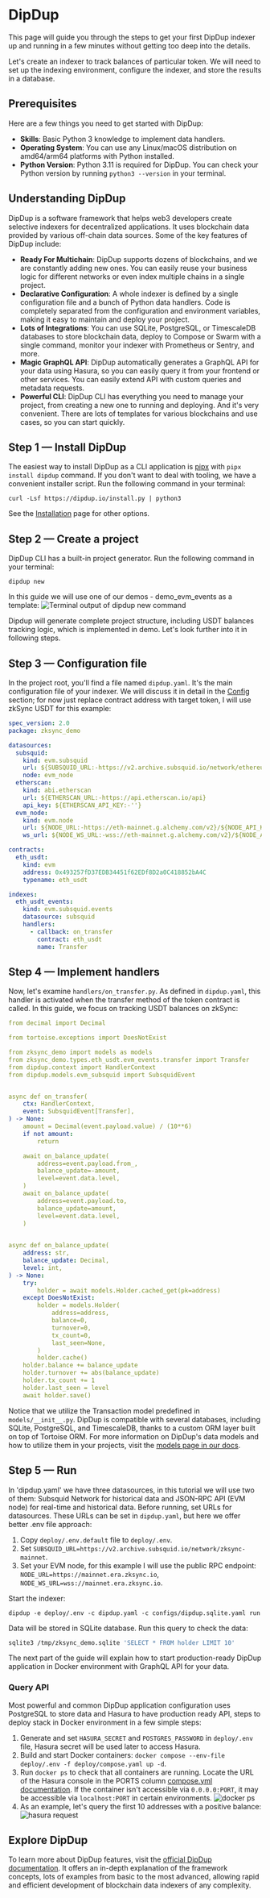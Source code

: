 # DipDup

This page will guide you through the steps to get your first DipDup indexer up and running in a few minutes without getting too deep into the details.

Let's create an indexer to track balances of particular token. We will need to set up the indexing environment, configure the indexer, and store the results in a database.

## Prerequisites

Here are a few things you need to get started with DipDup:

- **Skills**: Basic Python 3 knowledge to implement data handlers.
- **Operating System**: You can use any Linux/macOS distribution on amd64/arm64 platforms with Python installed.
- **Python Version**: Python 3.11 is required for DipDup. You can check your Python version by running `python3 --version` in your terminal.

## Understanding DipDup

DipDup is a software framework that helps web3 developers create selective indexers for decentralized applications. It uses blockchain data provided by various off-chain data sources. Some of the key features of DipDup include:

- **Ready For Multichain**: DipDup supports dozens of blockchains, and we are constantly adding new ones. You can easily reuse your business logic for different networks or even index multiple chains in a single project.
- **Declarative Configuration**: A whole indexer is defined by a single configuration file and a bunch of Python data handlers. Code is completely separated from the configuration and environment variables, making it easy to maintain and deploy your project.
- **Lots of Integrations**: You can use SQLite, PostgreSQL, or TimescaleDB databases to store blockchain data, deploy to Compose or Swarm with a single command, monitor your indexer with Prometheus or Sentry, and more.
- **Magic GraphQL API**: DipDup automatically generates a GraphQL API for your data using Hasura, so you can easily query it from your frontend or other services. You can easily extend API with custom queries and metadata requests.
- **Powerful CLI**: DipDup CLI has everything you need to manage your project, from creating a new one to running and deploying. And it's very convenient. There are lots of templates for various blockchains and use cases, so you can start quickly.

## Step 1 — Install DipDup

The easiest way to install DipDup as a CLI application is [pipx](https://pipx.pypa.io/stable/) with `pipx install dipdup` command. If you don't want to deal with tooling, we have a convenient installer script. Run the following command in your terminal:

```shell [Terminal]
curl -Lsf https://dipdup.io/install.py | python3
```

See the [Installation](https://dipdup.io/docs/installation) page for other options.

## Step 2 — Create a project

DipDup CLI has a built-in project generator. Run the following command in your terminal:

```shell [Terminal]
dipdup new
```

In this guide we will use one of our demos - demo_evm_events as a template:
![Terminal output of `dipdup new` command](zksync_assets/dipdupnew.png)

Dipdup will generate complete project structure, including USDT balances tracking logic, which is implemented in demo. Let's look further into it in following steps.

## Step 3 — Configuration file

In the project root, you'll find a file named `dipdup.yaml`. It's the main configuration file of your indexer. We will discuss it in detail in the [Config](https://dipdup.io/docs/getting-started/config) section; for now just replace contract address with target token, I will use zkSync USDT for this example:

```yaml [dipdup.yaml]
spec_version: 2.0
package: zksync_demo

datasources:
  subsquid:
    kind: evm.subsquid
    url: ${SUBSQUID_URL:-https://v2.archive.subsquid.io/network/ethereum-mainnet}
    node: evm_node
  etherscan:
    kind: abi.etherscan
    url: ${ETHERSCAN_URL:-https://api.etherscan.io/api}
    api_key: ${ETHERSCAN_API_KEY:-''}
  evm_node:
    kind: evm.node
    url: ${NODE_URL:-https://eth-mainnet.g.alchemy.com/v2}/${NODE_API_KEY:-''}
    ws_url: ${NODE_WS_URL:-wss://eth-mainnet.g.alchemy.com/v2}/${NODE_API_KEY:-''}

contracts:
  eth_usdt:
    kind: evm
    address: 0x493257fD37EDB34451f62EDf8D2a0C418852bA4C
    typename: eth_usdt

indexes:
  eth_usdt_events:
    kind: evm.subsquid.events
    datasource: subsquid
    handlers:
      - callback: on_transfer
        contract: eth_usdt
        name: Transfer
```

## Step 4 — Implement handlers

Now, let's examine `handlers/on_transfer.py`. As defined in `dipdup.yaml`, this handler is activated when the transfer method of the token contract is called. In this guide, we focus on tracking USDT balances on zkSync:

```yaml [on_transfer.py]
from decimal import Decimal

from tortoise.exceptions import DoesNotExist

from zksync_demo import models as models
from zksync_demo.types.eth_usdt.evm_events.transfer import Transfer
from dipdup.context import HandlerContext
from dipdup.models.evm_subsquid import SubsquidEvent


async def on_transfer(
    ctx: HandlerContext,
    event: SubsquidEvent[Transfer],
) -> None:
    amount = Decimal(event.payload.value) / (10**6)
    if not amount:
        return

    await on_balance_update(
        address=event.payload.from_,
        balance_update=-amount,
        level=event.data.level,
    )
    await on_balance_update(
        address=event.payload.to,
        balance_update=amount,
        level=event.data.level,
    )
    

async def on_balance_update(
    address: str,
    balance_update: Decimal,
    level: int,
) -> None:
    try:
        holder = await models.Holder.cached_get(pk=address)
    except DoesNotExist:
        holder = models.Holder(
            address=address,
            balance=0,
            turnover=0,
            tx_count=0,
            last_seen=None,
        )
        holder.cache()
    holder.balance += balance_update
    holder.turnover += abs(balance_update)
    holder.tx_count += 1
    holder.last_seen = level
    await holder.save()
```

Notice that we utilize the Transaction model predefined in `models/__init__.py`. DipDup is compatible with several databases, including SQLite, PostgreSQL, and TimescaleDB, thanks to a custom ORM layer built on top of Tortoise ORM. For more information on DipDup's data models and how to utilize them in your projects, visit the [models page in our docs](https://dipdup.io/docs/getting-started/models).

## Step 5 — Run

In 'dipdup.yaml' we have three datasources, in this tutorial we will use two of them: Subsquid Network for historical data and JSON-RPC API (EVM node) for real-time and historical data.
Before running, set URLs for datasources. These URLs can be set in `dipdup.yaml`, but here we offer better .env file approach:

  1. Copy `deploy/.env.default` file to `deploy/.env`.  
  2. Set `SUBSQUID_URL=https://v2.archive.subsquid.io/network/zksync-mainnet`.
  3. Set your EVM node, for this example I will use the public RPC endpoint: `NODE_URL=https://mainnet.era.zksync.io`, `NODE_WS_URL=wss://mainnet.era.zksync.io`.

Start the indexer:

```shell [Terminal]
dipdup -e deploy/.env -c dipdup.yaml -c configs/dipdup.sqlite.yaml run
```

Data will be stored in SQLite database. Run this query to check the data:

```bash
sqlite3 /tmp/zksync_demo.sqlite 'SELECT * FROM holder LIMIT 10'
```

The next part of the guide will explain how to start production-ready DipDup application in Docker environment with GraphQL API for your data.

### Query API

Most powerful and common DipDup application configuration uses PostgreSQL to store data and Hasura to have production ready API, steps to deploy stack in Docker environment in a few simple steps:

  1. Generate and set `HASURA_SECRET` and `POSTGRES_PASSWORD` in `deploy/.env` file, Hasura secret will be used later to access Hasura.
  2. Build and start Docker containers: `docker compose --env-file deploy/.env -f deploy/compose.yaml up -d`.
  3. Run `docker ps` to check that all containers are running. Locate the URL of the Hasura console in the PORTS column [compose.yml documentation](https://docs.docker.com/compose/compose-file/compose-file-v3/#ports). If the container isn't accessible via `0.0.0.0:PORT`, it may be accessible via `localhost:PORT` in certain environments.
  ![docker ps](zksync_assets/dockerps.png)
  4. As an example, let's query the first 10 addresses with a positive balance:
  ![hasura request](zksync_assets/hasurarequest.png)

## Explore DipDup

To learn more about DipDup features, visit the [official DipDup documentation](https://dipdup.io/docs). It offers an in-depth explanation of the framework concepts, lots of examples from basic to the most advanced, allowing rapid and efficient development of blockchain data indexers of any complexity.

